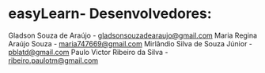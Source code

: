 # easyLearn- Desenvolvedores:
Gladson Souza de Araújo - gladsonsouzadearaujo@gmail.com
Maria Regina Araújo Souza - maria747669@gmail.com 
Mirlândio Silva de Souza Júnior - pblatd@gmail.com 
Paulo Victor Ribeiro da Silva - ribeiro.paulotm@gmail.com 
